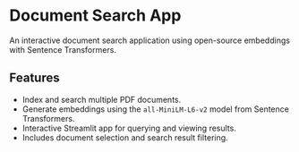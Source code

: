 # Document Search App

An interactive document search application using open-source embeddings with Sentence Transformers.

## Features

- Index and search multiple PDF documents.
- Generate embeddings using the `all-MiniLM-L6-v2` model from Sentence Transformers.
- Interactive Streamlit app for querying and viewing results.
- Includes document selection and search result filtering.

